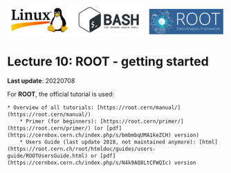 ![](../Common_Figures/LinuxBashROOT_logos.png)

# Lecture 10: ROOT - getting started

**Last update**: 20220708



For **ROOT**, the official tutorial is used:

	* Overview of all tutorials: [https://root.cern/manual/](https://root.cern/manual/) 
		* Primer (for beginners): [https://root.cern/primer/](https://root.cern/primer/) (or [pdf](https://cernbox.cern.ch/index.php/s/bmbmbqUMA1keZCH) version)
		* Users Guide (last update 2018, not maintained anymore): [html](https://root.cern.ch/root/htmldoc/guides/users-guide/ROOTUsersGuide.html) or [pdf](https://cernbox.cern.ch/index.php/s/N4k9AQ8LtCFWQIc) version